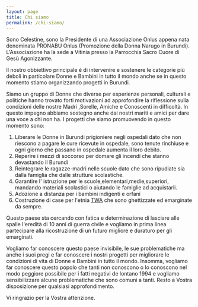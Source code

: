 ```yaml
---
layout: page
title: Chi siamo
permalink: /chi-siamo/
---
```


Sono Celestine, sono la Presidente di una Associazione Onlus appena nata denominata PRONABU Onlus (Promozione della Donna Narugo in Burundi). L'Associazione ha la sede a Vitinia presso la Parrocchia Sacro Cuore di Gesù Agonizzante.

Il nostro obbiettivo principale é di intervenire e sostenere le categorie più deboli in particolare Donne e Bambini in tutto il mondo anche se in questo momento stiamo organizzando progetti in Burundi.

Siamo un gruppo di Donne che diverse per esperienze personali, culturali e politiche hanno trovato forti motivazioni ad approfondire la riflessione sulla condizioni delle nostre Madri ,Sorelle, Amiche e Conoscenti in difficoltà. In questo impegno abbiamo sostegno anche dai nostri mariti e amici per dare una voce a chi non ha. I progetti che siamo promuovendo in questo momento sono:

1. Liberare le Donne in Burundi prigioniere negli ospedali dato che non riescono a pagare le cure ricevute in ospedale, sono tenute rinchiuse e ogni giorno che passano in ospedale aumenta il loro debito.
2. Reperire i mezzi di soccorso per domare gli incendi che stanno devastando il Burundi
3. Reintegrare le ragazze-madri nelle scuole dato che sono ripudiate sia dalla famiglia che dalle strutture scolastiche.
4. Garantire l' istruzione per le scuole,elementari,medie,superiori, mandando materiali scolastici o aiutando le famiglie ad acquistarli.
5. Adozione a distanza per i bambini indigenti e orfani
6. Costruzione di case per l'etnia [TWA][twa] che sono ghettizzate ed emarginate da sempre.

Questo paese sta cercando con fatica e determinazione di lasciare alle spalle l'eredità di 10 anni di guerra civile e vogliamo in prima linea partecipare alla ricostruzione di un futuro migliore e duraturo per gli emarginati.

Vogliamo far conoscere questo paese invisibile, le sue problematiche ma anche i suoi pregi e far conoscere i nostri progetti per migliorare le condizioni di vita di Donne e Bambini in tutto il mondo. Insomma, vogliamo far conoscere questo popolo che tanti non conoscono o lo conoscono nel modo peggiore possibile per i fatti negativi de lontano 1994 e vogliamo sensibilizzare alcune problematiche che sono comuni a tanti. Resto a Vostra disposizione per qualsiasi approfondimento.

Vi ringrazio per la Vostra attenzione.


[twa]: https://it.wikipedia.org/wiki/Twa
